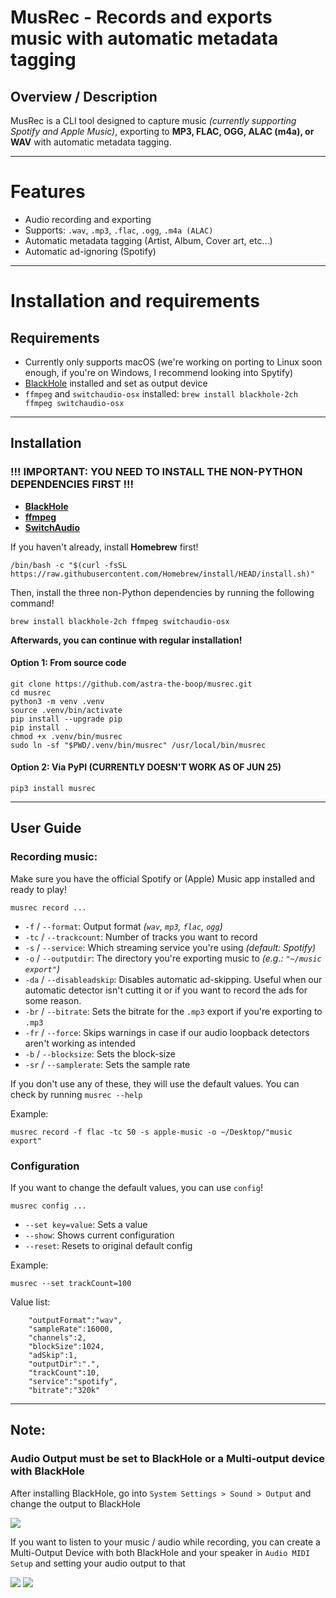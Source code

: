 # MusRec - Records and exports music with automatic metadata tagging
## Overview / Description

MusRec is a CLI tool designed to capture music _(currently supporting Spotify and Apple Music)_, exporting to **MP3, FLAC, OGG, ALAC (m4a), or WAV** with automatic metadata tagging.

---

# Features
- Audio recording and exporting
- Supports: `.wav`, `.mp3`, `.flac`, `.ogg`, `.m4a (ALAC)`
- Automatic metadata tagging (Artist, Album, Cover art, etc...)
- Automatic ad-ignoring (Spotify)

---

# Installation and requirements

## Requirements
- Currently only supports macOS (we're working on porting to Linux soon enough, if you're on Windows, I recommend looking into Spytify)
- [BlackHole](https://github.com/ExistentialAudio/BlackHole) installed and set as output device
- `ffmpeg` and `switchaudio-osx` installed: `brew install blackhole-2ch ffmpeg switchaudio-osx`

---

## Installation
### !!! IMPORTANT: YOU NEED TO INSTALL THE NON-PYTHON DEPENDENCIES FIRST !!!
- **[BlackHole](https://github.com/ExistentialAudio/BlackHole)**
- **[ffmpeg](https://ffmpeg.org/)**
- **[SwitchAudio](https://github.com/deweller/switchaudio-osx)**

If you haven't already, install **Homebrew** first!
```shell
/bin/bash -c "$(curl -fsSL https://raw.githubusercontent.com/Homebrew/install/HEAD/install.sh)"
```

Then, install the three non-Python dependencies by running the following command!

```shell
brew install blackhole-2ch ffmpeg switchaudio-osx
```

**Afterwards, you can continue with regular installation!**

#### Option 1: From source code
```shell
git clone https://github.com/astra-the-boop/musrec.git
cd musrec
python3 -m venv .venv
source .venv/bin/activate
pip install --upgrade pip
pip install .
chmod +x .venv/bin/musrec
sudo ln -sf "$PWD/.venv/bin/musrec" /usr/local/bin/musrec
```

#### Option 2: Via PyPI (CURRENTLY DOESN'T WORK AS OF JUN 25)
```shell
pip3 install musrec
```

---

## User Guide

### Recording music:

Make sure you have the official Spotify or (Apple) Music app installed and ready to play!

`musrec record ...`

- `-f` / `--format`: Output format _(`wav`, `mp3`, `flac`, `ogg`)_
- `-tc` / `--trackcount`: Number of tracks you want to record
- `-s` / `--service`: Which streaming service you're using _(default: Spotify)_
- `-o` / `--outputdir`: The directory you're exporting music to _(e.g.: `"~/music export"`)_
- `-da` / `--disableadskip`: Disables automatic ad-skipping. Useful when our automatic detector isn't cutting it or if you want to record the ads for some reason.
- `-br` / `--bitrate`: Sets the bitrate for the `.mp3` export if you're exporting to `.mp3`
- `-fr` / `--force`: Skips warnings in case if our audio loopback detectors aren't working as intended
- `-b` / `--blocksize`: Sets the block-size
- `-sr` / `--samplerate`: Sets the sample rate

If you don't use any of these, they will use the default values. You can check by running `musrec --help`

Example:
```shell
musrec record -f flac -tc 50 -s apple-music -o ~/Desktop/"music export"
```

### Configuration
If you want to change the default values, you can use `config`!

`musrec config ...`
- `--set key=value`: Sets a value
- `--show`: Shows current configuration
- `--reset`: Resets to original default config

Example:
```shell
musrec --set trackCount=100
```

Value list:
```shell
    "outputFormat":"wav",
    "sampleRate":16000,
    "channels":2,
    "blockSize":1024,
    "adSkip":1,
    "outputDir":".",
    "trackCount":10,
    "service":"spotify",
    "bitrate":"320k"
```

---

## Note:

### Audio Output must be set to BlackHole or a Multi-output device with BlackHole

After installing BlackHole, go into `System Settings > Sound > Output` and change the output to BlackHole

<img src="media/blackhole1.gif">

If you want to listen to your music / audio while recording, you can create a Multi-Output Device with both BlackHole and your speaker in `Audio MIDI Setup` and setting your audio output to that

<img src="media/blackhole2.gif">

<img src="media/blackhole3.png">